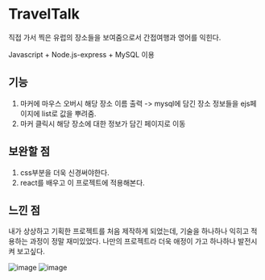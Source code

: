 # TravelTalk
직접 가서 찍은 유럽의 장소들을 보여줌으로서 간접여행과 영어를 익힌다.

Javascript + Node.js-express + MySQL 이용

## 기능
1. 마커에 마우스 오버시 해당 장소 이름 출력 -> mysql에 담긴 장소 정보들을 ejs페이지에 list로 값을 뿌려줌.
2. 마커 클릭시 해당 장소에 대한 정보가 담긴 페이지로 이동


## 보완할 점
1. css부분을 더욱 신경써야한다.
2. react를 배우고 이 프로젝트에 적용해본다.

## 느낀 점
내가 상상하고 기획한 프로젝트를 처음 제작하게 되었는데, 기술을 하나하나 익히고 적용하는 과정이 정말 재미있었다. 
나만의 프로젝트라 더욱 애정이 가고 하나하나 발전시켜 보고싶다.

![image](https://user-images.githubusercontent.com/96096917/214864373-6071f432-8be0-4f1a-a508-9ea8cc0c3403.png)
![image](https://user-images.githubusercontent.com/96096917/214864714-8de9ee62-2142-4534-9d77-1a5b2da2dd2d.png)
